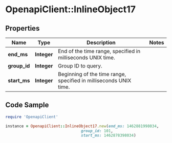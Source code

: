 # OpenapiClient::InlineObject17

## Properties
Name | Type | Description | Notes
------------ | ------------- | ------------- | -------------
**end_ms** | **Integer** | End of the time range, specified in milliseconds UNIX time. | 
**group_id** | **Integer** | Group ID to query. | 
**start_ms** | **Integer** | Beginning of the time range, specified in milliseconds UNIX time. | 

## Code Sample

```ruby
require 'OpenapiClient'

instance = OpenapiClient::InlineObject17.new(end_ms: 1462881998034,
                                 group_id: 101,
                                 start_ms: 1462878398034)
```


